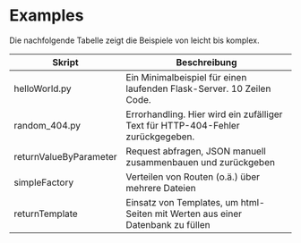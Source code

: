 # Examples
Die nachfolgende Tabelle zeigt die Beispiele von leicht bis komplex.

| Skript        | Beschreibung                                                          |
|---------------|-----------------------------------------------------------------------|
| helloWorld.py | Ein Minimalbeispiel für einen laufenden Flask-Server. 10 Zeilen Code.|
| random_404.py | Errorhandling. Hier wird ein zufälliger Text für HTTP-404-Fehler zurückgegeben.|
| returnValueByParameter | Request abfragen, JSON manuell zusammenbauen und zurückgeben |
| simpleFactory | Verteilen von Routen (o.ä.) über mehrere Dateien |
| returnTemplate | Einsatz von Templates, um html-Seiten mit Werten aus einer Datenbank zu füllen |
